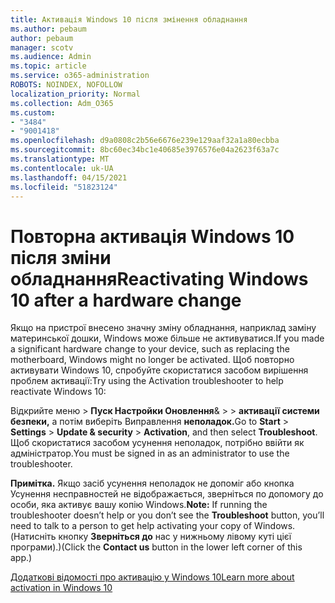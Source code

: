 ```yaml
---
title: Активація Windows 10 після змінення обладнання
ms.author: pebaum
author: pebaum
manager: scotv
ms.audience: Admin
ms.topic: article
ms.service: o365-administration
ROBOTS: NOINDEX, NOFOLLOW
localization_priority: Normal
ms.collection: Adm_O365
ms.custom:
- "3484"
- "9001418"
ms.openlocfilehash: d9a0808c2b56e6676e239e129aaf32a1a80ecbba
ms.sourcegitcommit: 8bc60ec34bc1e40685e3976576e04a2623f63a7c
ms.translationtype: MT
ms.contentlocale: uk-UA
ms.lasthandoff: 04/15/2021
ms.locfileid: "51823124"
---
```

# <a name="reactivating-windows-10-after-a-hardware-change"></a><span data-ttu-id="092c3-102">Повторна активація Windows 10 після зміни обладнання</span><span class="sxs-lookup"><span data-stu-id="092c3-102">Reactivating Windows 10 after a hardware change</span></span>

<span data-ttu-id="092c3-103">Якщо на пристрої внесено значну зміну обладнання, наприклад заміну материнської дошки, Windows може більше не активуватися.</span><span class="sxs-lookup"><span data-stu-id="092c3-103">If you made a significant hardware change to your device, such as replacing the motherboard, Windows might no longer be activated.</span></span> <span data-ttu-id="092c3-104">Щоб повторно активувати Windows 10, спробуйте скористатися засобом вирішення проблем активації:</span><span class="sxs-lookup"><span data-stu-id="092c3-104">Try using the Activation troubleshooter to help reactivate Windows 10:</span></span>

<span data-ttu-id="092c3-105">Відкрийте меню  >  **Пуск Настройки Оновлення**&  >    >  **активації системи безпеки,** а потім виберіть Виправлення **неполадок.**</span><span class="sxs-lookup"><span data-stu-id="092c3-105">Go to **Start** > **Settings** > **Update & security** > **Activation**, and then select **Troubleshoot**.</span></span> <span data-ttu-id="092c3-106">Щоб скористатися засобом усунення неполадок, потрібно ввійти як адміністратор.</span><span class="sxs-lookup"><span data-stu-id="092c3-106">You must be signed in as an administrator to use the troubleshooter.</span></span>

<span data-ttu-id="092c3-107">**Примітка.** Якщо засіб усунення неполадок не допоміг або  кнопка Усунення несправностей не відображається, зверніться по допомогу до особи, яка активує вашу копію Windows.</span><span class="sxs-lookup"><span data-stu-id="092c3-107">**Note:** If running the troubleshooter doesn’t help or you don’t see the **Troubleshoot** button, you’ll need to talk to a person to get help activating your copy of Windows.</span></span> <span data-ttu-id="092c3-108">(Натисніть кнопку **Зверніться до** нас у нижньому лівому куті цієї програми).)</span><span class="sxs-lookup"><span data-stu-id="092c3-108">(Click the **Contact us** button in the lower left corner of this app.)</span></span>

[<span data-ttu-id="092c3-109">Додаткові відомості про активацію у Windows 10</span><span class="sxs-lookup"><span data-stu-id="092c3-109">Learn more about activation in Windows 10</span></span>](https://support.microsoft.com/help/12440/windows-10-activate)
